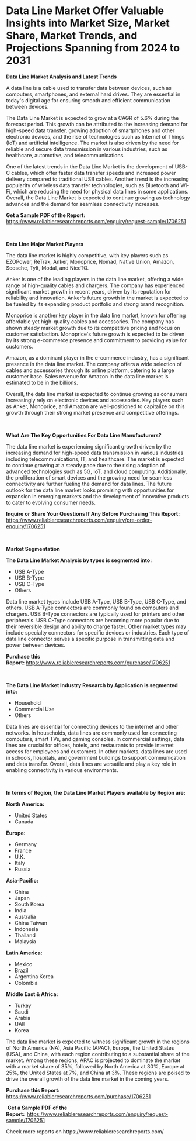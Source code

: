 <p><h1>Data Line Market Offer Valuable Insights into Market Size, Market Share, Market Trends, and Projections Spanning from 2024 to 2031</h1></p><p><strong>Data Line Market Analysis and Latest Trends</strong></p>
<p><p>A data line is a cable used to transfer data between devices, such as computers, smartphones, and external hard drives. They are essential in today's digital age for ensuring smooth and efficient communication between devices.</p><p>The Data Line Market is expected to grow at a CAGR of 5.6% during the forecast period. This growth can be attributed to the increasing demand for high-speed data transfer, growing adoption of smartphones and other electronic devices, and the rise of technologies such as Internet of Things (IoT) and artificial intelligence. The market is also driven by the need for reliable and secure data transmission in various industries, such as healthcare, automotive, and telecommunications.</p><p>One of the latest trends in the Data Line Market is the development of USB-C cables, which offer faster data transfer speeds and increased power delivery compared to traditional USB cables. Another trend is the increasing popularity of wireless data transfer technologies, such as Bluetooth and Wi-Fi, which are reducing the need for physical data lines in some applications. Overall, the Data Line Market is expected to continue growing as technology advances and the demand for seamless connectivity increases.</p></p>
<p><strong>Get a Sample PDF of the Report:&nbsp;</strong> <a href="https://www.reliableresearchreports.com/enquiry/request-sample/1706251">https://www.reliableresearchreports.com/enquiry/request-sample/1706251</a></p>
<p>&nbsp;</p>
<p><strong>Data Line Major Market Players</strong></p>
<p><p>The data line market is highly competitive, with key players such as EZOPower, ReTrak, Anker, Monoprice, Nomad, Native Union, Amazon, Scosche, Tylt, Modal, and NiceTQ. </p><p>Anker is one of the leading players in the data line market, offering a wide range of high-quality cables and chargers. The company has experienced significant market growth in recent years, driven by its reputation for reliability and innovation. Anker's future growth in the market is expected to be fueled by its expanding product portfolio and strong brand recognition.</p><p>Monoprice is another key player in the data line market, known for offering affordable yet high-quality cables and accessories. The company has shown steady market growth due to its competitive pricing and focus on customer satisfaction. Monoprice's future growth is expected to be driven by its strong e-commerce presence and commitment to providing value for customers.</p><p>Amazon, as a dominant player in the e-commerce industry, has a significant presence in the data line market. The company offers a wide selection of cables and accessories through its online platform, catering to a large customer base. Sales revenue for Amazon in the data line market is estimated to be in the billions.</p><p>Overall, the data line market is expected to continue growing as consumers increasingly rely on electronic devices and accessories. Key players such as Anker, Monoprice, and Amazon are well-positioned to capitalize on this growth through their strong market presence and competitive offerings.</p></p>
<p>&nbsp;</p>
<p><strong>What Are The Key Opportunities For Data Line Manufacturers?</strong></p>
<p><p>The data line market is experiencing significant growth driven by the increasing demand for high-speed data transmission in various industries including telecommunications, IT, and healthcare. The market is expected to continue growing at a steady pace due to the rising adoption of advanced technologies such as 5G, IoT, and cloud computing. Additionally, the proliferation of smart devices and the growing need for seamless connectivity are further fueling the demand for data lines. The future outlook for the data line market looks promising with opportunities for expansion in emerging markets and the development of innovative products to cater to evolving consumer needs.</p></p>
<p><strong>Inquire or Share Your Questions If Any Before Purchasing This Report:</strong> <a href="https://www.reliableresearchreports.com/enquiry/pre-order-enquiry/1706251">https://www.reliableresearchreports.com/enquiry/pre-order-enquiry/1706251</a></p>
<p>&nbsp;</p>
<p><strong>Market Segmentation</strong></p>
<p><strong>The Data Line Market Analysis by types is segmented into:</strong></p>
<p><ul><li>USB A-Type</li><li>USB B-Type</li><li>USB C-Type</li><li>Others</li></ul></p>
<p><p>Data line market types include USB A-Type, USB B-Type, USB C-Type, and others. USB A-Type connectors are commonly found on computers and chargers. USB B-Type connectors are typically used for printers and other peripherals. USB C-Type connectors are becoming more popular due to their reversible design and ability to charge faster. Other market types may include specialty connectors for specific devices or industries. Each type of data line connector serves a specific purpose in transmitting data and power between devices.</p></p>
<p><strong>Purchase this Report:&nbsp;</strong><a href="https://www.reliableresearchreports.com/purchase/1706251">https://www.reliableresearchreports.com/purchase/1706251</a></p>
<p>&nbsp;</p>
<p><strong>The Data Line Market Industry Research by Application is segmented into:</strong></p>
<p><ul><li>Household</li><li>Commercial Use</li><li>Others</li></ul></p>
<p><p>Data lines are essential for connecting devices to the internet and other networks. In households, data lines are commonly used for connecting computers, smart TVs, and gaming consoles. In commercial settings, data lines are crucial for offices, hotels, and restaurants to provide internet access for employees and customers. In other markets, data lines are used in schools, hospitals, and government buildings to support communication and data transfer. Overall, data lines are versatile and play a key role in enabling connectivity in various environments.</p></p>
<p>&nbsp;</p>
<p><strong>In terms of Region, the Data Line Market Players available by Region are:</strong></p>
<p>
    <p> <strong> North America: </strong>
        <ul>
            <li>United States</li>
            <li>Canada</li>
        </ul>
        </p> 
    <p> <strong> Europe: </strong>
        <ul>
            <li>Germany</li>
            <li>France</li>
            <li>U.K.</li>
            <li>Italy</li>
            <li>Russia</li>
        </ul>
        </p> 
    <p> <strong> Asia-Pacific: </strong>
        <ul>
            <li>China</li>
            <li>Japan</li>
            <li>South Korea</li>
            <li>India</li>
            <li>Australia</li>
            <li>China Taiwan</li>
            <li>Indonesia</li>
            <li>Thailand</li>
            <li>Malaysia</li>
        </ul>
        </p> 
    <p> <strong> Latin America: </strong>
        <ul>
            <li>Mexico</li>
            <li>Brazil</li>
            <li>Argentina Korea</li>
            <li>Colombia</li>
        </ul>
        </p> 
    <p> <strong> Middle East & Africa: </strong>
        <ul>
            <li>Turkey</li>
            <li>Saudi</li>
            <li>Arabia</li>
            <li>UAE</li>
            <li>Korea</li>
        </ul>
    </p>
    </p>
<p><p>The data line market is expected to witness significant growth in the regions of North America (NA), Asia Pacific (APAC), Europe, the United States (USA), and China, with each region contributing to a substantial share of the market. Among these regions, APAC is projected to dominate the market with a market share of 35%, followed by North America at 30%, Europe at 25%, the United States at 7%, and China at 3%. These regions are poised to drive the overall growth of the data line market in the coming years.</p></p>
<p><strong>Purchase this Report: </strong><a href="https://www.reliableresearchreports.com/purchase/1706251">https://www.reliableresearchreports.com/purchase/1706251</a></p>
<p>&nbsp;<strong>Get a Sample PDF of the Report:&nbsp;&nbsp;</strong><a href="https://www.reliableresearchreports.com/enquiry/request-sample/1706251">https://www.reliableresearchreports.com/enquiry/request-sample/1706251</a></p>
<p><strong></strong></p>
<p>Check more reports on https://www.reliableresearchreports.com/</p>